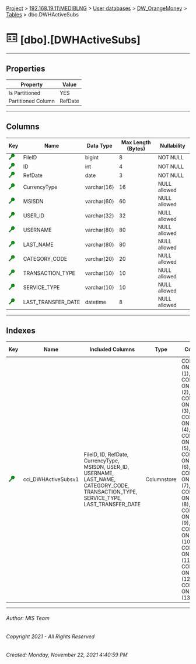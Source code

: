 #### 

[Project](../../../../index.md) > [192.168.19.11\\MEDIBLNG](../../../index.md) > [User databases](../../index.md) > [DW_OrangeMoney](../index.md) > [Tables](Tables.md) > dbo.DWHActiveSubs

# ![Tables](../../../../Images/Table32.png) [dbo].[DWHActiveSubs]

---

## <a name="#properties"></a>Properties

| Property | Value |
|---|---|
| Is Partitioned | YES |
| Partitioned Column | RefDate |


---

## <a name="#columns"></a>Columns

| Key | Name | Data Type | Max Length (Bytes) | Nullability |
|---|---|---|---|---|
| [![Cluster Key cci_DWHActiveSubsv1: *](../../../../Images/cluster.png)](#indexes) | FileID | bigint | 8 | NOT NULL |
| [![Cluster Key cci_DWHActiveSubsv1: *](../../../../Images/cluster.png)](#indexes) | ID | int | 4 | NOT NULL |
| [![Cluster Key cci_DWHActiveSubsv1: *](../../../../Images/cluster.png)](#indexes) | RefDate | date | 3 | NOT NULL |
| [![Cluster Key cci_DWHActiveSubsv1: *](../../../../Images/cluster.png)](#indexes) | CurrencyType | varchar(16) | 16 | NULL allowed |
| [![Cluster Key cci_DWHActiveSubsv1: *](../../../../Images/cluster.png)](#indexes) | MSISDN | varchar(60) | 60 | NULL allowed |
| [![Cluster Key cci_DWHActiveSubsv1: *](../../../../Images/cluster.png)](#indexes) | USER_ID | varchar(32) | 32 | NULL allowed |
| [![Cluster Key cci_DWHActiveSubsv1: *](../../../../Images/cluster.png)](#indexes) | USERNAME | varchar(80) | 80 | NULL allowed |
| [![Cluster Key cci_DWHActiveSubsv1: *](../../../../Images/cluster.png)](#indexes) | LAST_NAME | varchar(80) | 80 | NULL allowed |
| [![Cluster Key cci_DWHActiveSubsv1: *](../../../../Images/cluster.png)](#indexes) | CATEGORY_CODE | varchar(20) | 20 | NULL allowed |
| [![Cluster Key cci_DWHActiveSubsv1: *](../../../../Images/cluster.png)](#indexes) | TRANSACTION_TYPE | varchar(10) | 10 | NULL allowed |
| [![Cluster Key cci_DWHActiveSubsv1: *](../../../../Images/cluster.png)](#indexes) | SERVICE_TYPE | varchar(10) | 10 | NULL allowed |
| [![Cluster Key cci_DWHActiveSubsv1: *](../../../../Images/cluster.png)](#indexes) | LAST_TRANSFER_DATE | datetime | 8 | NULL allowed |


---

## <a name="#indexes"></a>Indexes

| Key | Name | Included Columns | Type | Compression | Page Locks | Row Locks | Partition Scheme | Partitioned |
|---|---|---|---|---|---|---|---|---|
| [![Cluster Key cci_DWHActiveSubsv1: *](../../../../Images/cluster.png)](#indexes) | cci_DWHActiveSubsv1 | FileID, ID, RefDate, CurrencyType, MSISDN, USER_ID, USERNAME, LAST_NAME, CATEGORY_CODE, TRANSACTION_TYPE, SERVICE_TYPE, LAST_TRANSFER_DATE | Columnstore | COLUMNSTORE ON PARTITIONS (1), COLUMNSTORE ON PARTITIONS (2), COLUMNSTORE ON PARTITIONS (3), COLUMNSTORE ON PARTITIONS (4), COLUMNSTORE ON PARTITIONS (5), COLUMNSTORE ON PARTITIONS (6), COLUMNSTORE ON PARTITIONS (7), COLUMNSTORE ON PARTITIONS (8), COLUMNSTORE ON PARTITIONS (9), COLUMNSTORE ON PARTITIONS (10), COLUMNSTORE ON PARTITIONS (11), COLUMNSTORE ON PARTITIONS (12), COLUMNSTORE ON PARTITIONS (13) | NO | NO | pschSemesterPartition | RefDate |


---

###### Author:  MIS Team

###### Copyright 2021 - All Rights Reserved

###### Created: Monday, November 22, 2021 4:40:59 PM

